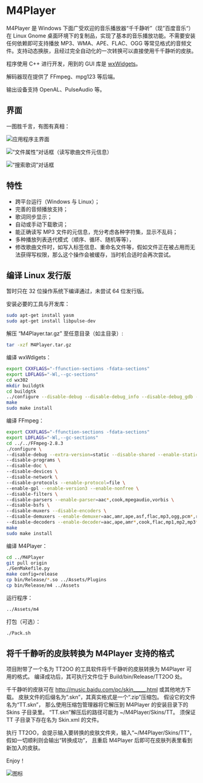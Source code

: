 M4Player
===========

M4Player 是 Windows 下面广受欢迎的音乐播放器“千千静听”（现”百度音乐“）在 Linux Gnome
桌面环境下的复制品，实现了基本的音乐播放功能。不需要安装任何依赖即可支持播放
MP3、WMA、APE、FLAC、OGG 等常见格式的音频文件。支持动态换肤，且经过完全自动化的一次转换可以直接使用千千静听的皮肤。

程序使用 C++ 进行开发，用到的 GUI 库是 [wxWidgets](http://www.wxwidgets.org/)。

解码器现在提供了 FFmpeg、mpg123 等后端。

输出设备支持 OpenAL、PulseAudio 等。


## 界面

一图胜千言，有图有真相：

![应用程序主界面](http://7xreay.com1.z0.glb.clouddn.com/m4_1.png)

![“文件属性”对话框（读写歌曲文件元信息）](http://7xreay.com1.z0.glb.clouddn.com/m4_2.png)

![“搜索歌词”对话框](http://7xreay.com1.z0.glb.clouddn.com/m4_3.png)


## 特性

* 跨平台运行（Windows 与 Linux）；
* 完善的音频播放支持；
* 歌词同步显示；
* 自动或手动下载歌词；
* 能正确读写 MP3 文件的元信息，充分考虑各种字符集，显示不乱码；
* 多种播放列表迭代模式（顺序、循环、随机等等），
* 修改歌曲文件时，如写入标签信息、重命名文件等，假如文件正在被占用而无法获得写权限，那么这个操作会被缓存，当时机合适时会再次尝试。

## 编译 Linux 发行版

暂时只在 32 位操作系统下编译通过，未尝试 64 位发行版。

安装必要的工具与开发库：
```sh
sudo apt-get install yasm
sudo apt-get install libpulse-dev
```

解压 “M4Player.tar.gz” 至任意目录（如主目录）:
```sh
tar -xzf M4Player.tar.gz
```

编译 wxWdigets：
```sh
export CXXFLAGS="-ffunction-sections -fdata-sections"
export LDFLAGS="-Wl,--gc-sections"
cd wx302
mkdir buildgtk
cd buildgtk
../configure --disable-debug --disable-debug_info --disable-debug_gdb --disable-shared
make
sudo make install
```

编译 FFmpeg：
```sh
export CXXFLAGS="-ffunction-sections -fdata-sections"
export LDFLAGS="-Wl,--gc-sections"
cd ../../FFmpeg-2.8.3
./configure \
--disable-debug --extra-version=static --disable-shared --enable-static --extra-cflags=--static \
--disable-programs \
--disable-doc \
--disable-devices \
--disable-network \
--disable-protocols --enable-protocol=file \
--enable-gpl --enable-version3 --enable-nonfree \
--disable-filters \
--disable-parsers --enable-parser=aac*,cook,mpegaudio,vorbis \
--disable-bsfs \
--disable-muxers --disable-encoders \
--disable-demuxers --enable-demuxer=aac,amr,ape,asf,flac,mp3,ogg,pcm*,rm,wav,xwma \
--disable-decoders --enable-decoder=aac,ape,amr*,cook,flac,mp1,mp2,mp3*,wma*,ra_*,vorbis
make
sudo make install
```

编译 M4Player：
```sh
cd ../M4Player
git pull origin
./GenMakefile.py
make config=release
cp bin/Release/*.so ../Assets/Plugins
cp bin/Release/m4 ../Assets
```

运行程序：
```sh
../Assets/m4
```

打包（可选）：
```sh
./Pack.sh
```

## 将千千静听的皮肤转换为 M4Player 支持的格式

项目附带了一个名为 TT2OO 的工具软件将千千静听的皮肤转换为 M4Player 可用的格式。
编译成功后，其可执行文件位于 Build/bin/Release/TT2OO 处。

千千静听的皮肤可在 <http://music.baidu.com/pc/skin_____.html> 或其他地方下载。
皮肤文件的后缀名为“.skn”，其真实格式是一个“.zip”压缩包。
假设它的文件名为“TT.skn”，
那么使用压缩包管理器将它解压到 M4Player 的安装目录下的Skins 子目录里。
“TT.skn”解压后的路径可能为 ~/M4Player/Skins/TT。
须保证 TT 子目录下存在名为 Skin.xml 的文件。

执行 TT2OO，会提示输入要转换的皮肤文件夹，输入“~/M4Player/Skins/TT”，
假如一切顺利则会输出“转换成功”，
且重启 M4Player 后即可在皮肤列表里看到新加入的皮肤。

Enjoy！

![图标](http://7xreay.com1.z0.glb.clouddn.com/OOPlayer.png)